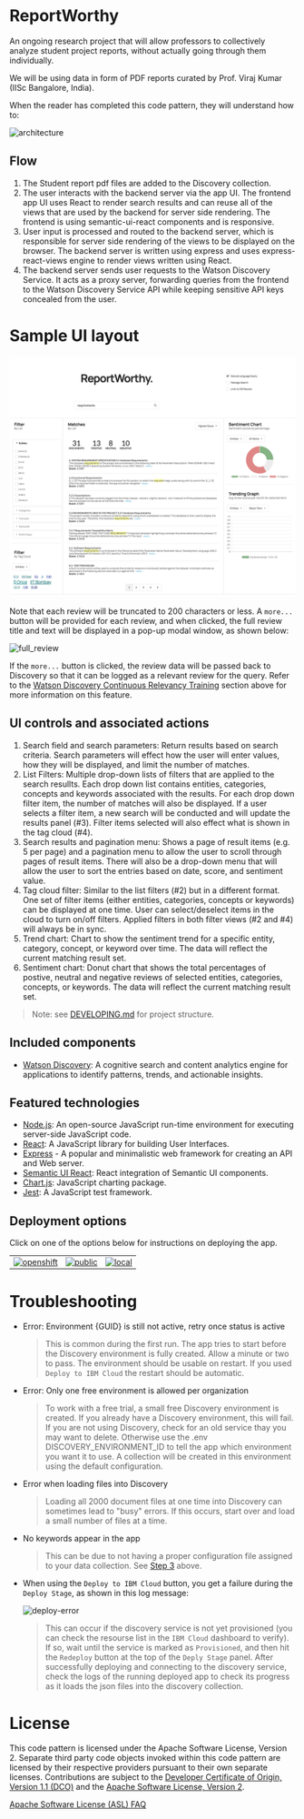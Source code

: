 # ReportWorthy
An ongoing research project that will allow professors to collectively analyze student project reports, without actually going through them individually. 

We will be using data in form of PDF reports curated by Prof. Viraj Kumar (IISc Bangalore, India). 

When the reader has completed this code pattern, they will understand how to:

![architecture](doc/source/images/architecture.png)

## Flow

1. The Student report pdf files are added to the Discovery collection.
1. The user interacts with the backend server via the app UI. The frontend app UI uses React to render search results and can reuse all of the views that are used by the backend for server side rendering. The frontend is using semantic-ui-react components and is responsive.
1. User input is processed and routed to the backend server, which is responsible for server side rendering of the views to be displayed on the browser. The backend server is written using express and uses express-react-views engine to render views written using React.
1. The backend server sends user requests to the Watson Discovery Service. It acts as a proxy server, forwarding queries from the frontend to the Watson Discovery Service API while keeping sensitive API keys concealed from the user.

# Sample UI layout

![sample_output](doc/source/images/sample-output.png)

Note that each review will be truncated to 200 characters or less. A `more...` button will be provided for each review, and when clicked, the full review title and text will be displayed in a pop-up modal window, as shown below:

![full_review](doc/source/images/review-popup.png)

If the `more...` button is clicked, the review data will be passed back to Discovery so that it can be logged as a relevant review for the query. Refer to the [Watson Discovery Continuous Relevancy Training](#watson-discovery-continuous-relevancy-training) section above for more information on this feature.

## UI controls and associated actions

1. Search field and search parameters: Return results based on search criteria. Search parameters will effect how the user will enter values, how they will be displayed, and limit the number of matches.
1. List Filters: Multiple drop-down lists of filters that are applied to the search resullts. Each drop down list contains entities, categories, concepts and keywords associated with the results. For each drop down filter item, the number of matches will also be displayed. If a user selects a filter item, a new search will be conducted and will update the results panel (#3). Filter items selected will also effect what is shown in the tag cloud (#4).
1. Search results and pagination menu: Shows a page of result items (e.g. 5 per page) and a pagination menu to allow the user to scroll through pages of result items. There will also be a drop-down menu that will allow the user to sort the entries based on date, score, and sentiment value.
1. Tag cloud filter: Similar to the list filters (#2) but in a different format. One set of filter items (either entities, categories, concepts or keywords) can be displayed at one time. User can select/deselect items in the cloud to turn on/off filters. Applied filters in both filter views (#2 and #4) will always be in sync.
1. Trend chart: Chart to show the sentiment trend for a specific entity, category, concept, or keyword over time. The data will reflect the current matching result set.
1. Sentiment chart: Donut chart that shows the total percentages of postive, neutral and negative reviews of selected entities, categories, concepts, or keywords. The data will reflect the current matching result set.

> Note: see [DEVELOPING.md](DEVELOPING.md) for project structure.

## Included components

* [Watson Discovery](https://www.ibm.com/watson/services/discovery/): A cognitive search and content analytics engine for applications to identify patterns, trends, and actionable insights.

## Featured technologies

* [Node.js](https://nodejs.org/): An open-source JavaScript run-time environment for executing server-side JavaScript code.
* [React](https://reactjs.org/): A JavaScript library for building User Interfaces.
* [Express](https://expressjs.com) - A popular and minimalistic web framework for creating an API and Web server.
* [Semantic UI React](https://react.semantic-ui.com/): React integration of Semantic UI components. 
* [Chart.js](https://www.chartjs.org/): JavaScript charting package.
* [Jest](https://jestjs.io/): A JavaScript test framework.

## Deployment options

Click on one of the options below for instructions on deploying the app.

|   |   |   |
| - | - | - |
| [![openshift](https://raw.githubusercontent.com/IBM/pattern-utils/master/deploy-buttons/openshift.png)](doc/source/openshift.md) | [![public](https://raw.githubusercontent.com/IBM/pattern-utils/master/deploy-buttons/cf.png)](doc/source/cf.md) | [![local](https://raw.githubusercontent.com/IBM/pattern-utils/master/deploy-buttons/local.png)](doc/source/local.md) |

# Troubleshooting

* Error: Environment {GUID} is still not active, retry once status is active

  > This is common during the first run. The app tries to start before the Discovery
environment is fully created. Allow a minute or two to pass. The environment should
be usable on restart. If you used `Deploy to IBM Cloud` the restart should be automatic.

* Error: Only one free environment is allowed per organization

  > To work with a free trial, a small free Discovery environment is created. If you already have a Discovery environment, this will fail. If you are not using Discovery, check for an old service thay you may want to delete. Otherwise use the .env DISCOVERY_ENVIRONMENT_ID to tell the app which environment you want it to use. A collection will be created in this environment using the default configuration.

* Error when loading files into Discovery

  > Loading all 2000 document files at one time into Discovery can sometimes lead to "busy" errors. If this occurs, start over and load a small number of files at a time.

* No keywords appear in the app

  > This can be due to not having a proper configuration file assigned to your data collection. See [Step 3](#3-load-the-discovery-files) above.

* When using the `Deploy to IBM Cloud` button, you get a failure during the `Deploy Stage`, as shown in this log message:

  ![deploy-error](doc/source/images/deploy-error.png)

  > This can occur if the discovery service is not yet provisioned (you can check the resourse list in the `IBM Cloud` dashboard to verify). If so, wait until the service is marked as `Provisioned`, and then hit the `Redeploy` button at the top of the `Deply Stage` panel. After successfully deploying and connecting to the discovery service, check the logs of the running deployed app to check its progress as it loads the json files into the discovery collection.

# License

This code pattern is licensed under the Apache Software License, Version 2.  Separate third party code objects invoked within this code pattern are licensed by their respective providers pursuant to their own separate licenses. Contributions are subject to the [Developer Certificate of Origin, Version 1.1 (DCO)](https://developercertificate.org/) and the [Apache Software License, Version 2](https://www.apache.org/licenses/LICENSE-2.0.txt).

[Apache Software License (ASL) FAQ](https://www.apache.org/foundation/license-faq.html#WhatDoesItMEAN)
